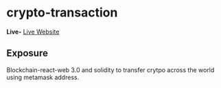 # crypto-transaction
**Live-** [Live Website](https://krypt110.netlify.app/) 

## Exposure
Blockchain-react-web 3.0 and solidity to transfer crytpo across the world using metamask address.
